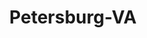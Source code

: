---
title: Petersburg-VA
slug: petersburg-va
f_state:
- cms/state/virginia.md
f_locations:
- cms/payday-loan/advance-america-2493.md
- cms/payday-loan/approved-cash-advance-4753.md
- cms/payday-loan/buckeye-check-cashing-5513.md
- cms/payday-loan/cash-advance-center-6522.md
- cms/payday-loan/check-into-cash-12507.md
- cms/payday-loan/check-into-cash-12553.md
- cms/payday-loan/check-into-cash-virginia-13707.md
- cms/payday-loan/checksmart-14823.md
- cms/payday-loan/checksmart-14836.md
- cms/payday-loan/e-z-check-cashing-16280.md
- cms/payday-loan/easy-check-cashing-16525.md
- cms/payday-loan/fast-and-easy-tax-17535.md
- cms/payday-loan/flexcheck-cash-advance-service-18738.md
- cms/payday-loan/flexcheck-cash-advance-service-18742.md
- cms/payday-loan/flexcheck-cash-advance-service-18743.md
- cms/payday-loan/payday-loan-check-cashing-ll-23942.md
- cms/payday-loan/payday-usa-503-24153.md
updated-on: '2024-05-30T13:41:28.615Z'
created-on: '2024-05-30T13:41:28.615Z'
published-on: '2024-05-30T13:54:32.469Z'
f_city: Petersburg
layout: '[city].html'
tags: city
---